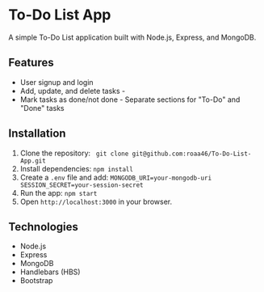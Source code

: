 # To-Do List App
 A simple To-Do List application built with Node.js, Express, and MongoDB.

 ## Features
 - User signup and login
 - Add, update, and delete tasks - 
 - Mark tasks as done/not done - Separate sections for "To-Do" and "Done" tasks

## Installation 
 1. Clone the repository: ``` git clone git@github.com:roaa46/To-Do-List-App.git``` 
 2. Install dependencies: ``` npm install ```
 3. Create a `.env` file and add: ``` MONGODB_URI=your-mongodb-uri SESSION_SECRET=your-session-secret ```
 4. Run the app: ``` npm start ```
 5. Open `http://localhost:3000` in your browser.
  
## Technologies
 - Node.js
 - Express
 - MongoDB
 - Handlebars (HBS)
 - Bootstrap